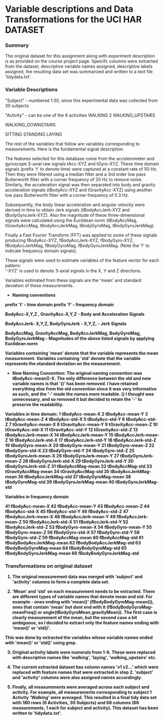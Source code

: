 Variable descriptions and Data Transformations for the UCI HAR DATASET
=============

### Summary

The original dataset for this assignment along with experiment description is as provided on the course project page. Speicifc columns were extracted from the dataset, descriptive variable names assigned, descriptive labels assigned, the resulting data set was summarized and written to a text file 'tidydata.txt'.

### Variable Descriptions

"Subject" -  numbered 1:30, since this experimental data was collected from 30 subjects

"Activity" - can be one of the 6 activities
 WALKING
2 
 WALKING_UPSTAIRS

 WALKING_DOWNSTAIRS

 SITTING
 STANDING
 LAYING


The rest of the variables that follow are variables corresponding to measurements. Here is the fundamental signal description.

The features selected for this database come from the accelerometer and gyroscope 3-axial raw signals tAcc-XYZ and tGyro-XYZ. These time domain signals (prefix 't' to denote time) were captured at a constant rate of 50 Hz. Then they were filtered using a median filter and a 3rd order low pass Butterworth filter with a corner frequency of 20 Hz to remove noise. Similarly, the acceleration signal was then separated into body and gravity acceleration signals (tBodyAcc-XYZ and tGravityAcc-XYZ) using another low pass Butterworth filter with a corner frequency of 0.3 Hz. 

Subsequently, the body linear acceleration and angular velocity were derived in time to obtain Jerk signals (tBodyAccJerk-XYZ and tBodyGyroJerk-XYZ). Also the magnitude of these three-dimensional signals were calculated using the Euclidean norm (tBodyAccMag, tGravityAccMag, tBodyAccJerkMag, tBodyGyroMag, tBodyGyroJerkMag). 

Finally a Fast Fourier Transform (FFT) was applied to some of these signals producing fBodyAcc-XYZ, fBodyAccJerk-XYZ, fBodyGyro-XYZ, fBodyAccJerkMag, fBodyGyroMag, fBodyGyroJerkMag. (Note the 'f' to indicate frequency domain signals). 

These signals were used to estimate variables of the feature vector for each pattern:  
'-XYZ' is used to denote 3-axial signals in the X, Y and Z directions.

Variables estimated from these signals are the 'mean' and standard deviation of these measurements.

* <b>Naming conventions

prefix 't' - time domain
prefix 'f' - frequency domain

BodyAcc-X,Y,Z , GravityAcc-X,Y,Z - Body and Acceleration Signals

BodyAccJerk- X,Y,Z, BodyGyroJerk - X,Y,Z, - Jerk Signals

BodyAccMag, GravityAccMag, BodyAccJerkMag, BodyGyroMag, BodyGyroJerkMag - Magnitudes of the above listed signals by applying Euclidean norm

Variables containing 'mean' denote that the variable represents the mean measurement.
Variables containing 'std' denote that the variable represents the standard deviation on the measurement.

* <b>New Naming Convention</b>: The original naming convention was tBodyAcc-mean()-X. The only difference between the old and new variable names is that '()' has been removed. I have retained everything else from the old convention since it was very informative as such, and the '-' made the names more readable. () I thought was unnecessary, and so removed it but decided to retain the '-' to preserve the readability.


Variables in time domain:
1	tBodyAcc-mean-X
2	tBodyAcc-mean-Y
3	tBodyAcc-mean-Z
4	tBodyAcc-std-X
5	tBodyAcc-std-Y
6	tBodyAcc-std-Z
7	tGravityAcc-mean-X
8	tGravityAcc-mean-Y
9	tGravityAcc-mean-Z
10	tGravityAcc-std-X
11	tGravityAcc-std-Y
12	tGravityAcc-std-Z
13	tBodyAccJerk-mean-X
14	tBodyAccJerk-mean-Y
15	tBodyAccJerk-mean-Z
16	tBodyAccJerk-std-X
17	tBodyAccJerk-std-Y
18	tBodyAccJerk-std-Z
19	tBodyGyro-mean-X
20	tBodyGyro-mean-Y
21	tBodyGyro-mean-Z
22	tBodyGyro-std-X
23	tBodyGyro-std-Y
24	tBodyGyro-std-Z
25	tBodyGyroJerk-mean-X
26	tBodyGyroJerk-mean-Y
27	tBodyGyroJerk-mean-Z
28	tBodyGyroJerk-std-X
29	tBodyGyroJerk-std-Y
30	tBodyGyroJerk-std-Z
31	tBodyAccMag-mean
32	tBodyAccMag-std
33	tGravityAccMag-mean
34	tGravityAccMag-std
35	tBodyAccJerkMag-mean
36	tBodyAccJerkMag-std
37	tBodyGyroMag-mean
38	tBodyGyroMag-std
39	tBodyGyroJerkMag-mean
40	tBodyGyroJerkMag-std

Variables in frequency domain

41	fBodyAcc-mean-X
42	fBodyAcc-mean-Y
43	fBodyAcc-mean-Z
44	fBodyAcc-std-X
45	fBodyAcc-std-Y
46	fBodyAcc-std-Z
47	fBodyAccJerk-mean-X
48	fBodyAccJerk-mean-Y
49	fBodyAccJerk-mean-Z
50	fBodyAccJerk-std-X
51	fBodyAccJerk-std-Y
52	fBodyAccJerk-std-Z
53	fBodyGyro-mean-X
54	fBodyGyro-mean-Y
55	fBodyGyro-mean-Z
56	fBodyGyro-std-X
57	fBodyGyro-std-Y
58	fBodyGyro-std-Z
59	fBodyAccMag-mean
60	fBodyAccMag-std
61	fBodyBodyAccJerkMag-mean
62	fBodyBodyAccJerkMag-std
63	fBodyBodyGyroMag-mean
64	fBodyBodyGyroMag-std
65	fBodyBodyGyroJerkMag-mean
66	fBodyBodyGyroJerkMag-std

### Transformations on original dataset

1. The original measurement data was merged with 'subject' and 'activity' columns to form a complete data set.

2. 'Mean' and 'std' on each measurement needs to be extracted. There are different types of variable names that denote mean and std. For example - ones ending with    'mean()' (fBodyBodyGyroMag-mean()), ones that contain 'mean' but dont end with it (fBodyBodyGyroMag-meanFreq() or angle(tBodyGyroMean,gravityMean)). The first case    is clearly measurement of the mean, but the second case a bit ambiguous, so I decided to extract only the feature names ending with 'mean()' or 'std()'.

This was done by extracted the variables whose variable names ended with 'mean()' or 'std()' using grep.

3. Original activity labels were numerals from 1-6. These were replaced with descriptive names like 'walking', 'laying', 'walking_upstairs' etc.

4. The current extracted dataset has column names 'v1 v2...' which were replaced with feature names that were extracted in step 2. 'subject' and 'activity' columns were also assigned names accordingly.

5. Finally, all measurements were averaged across each subject and activity. For example, all measurements corresponding to subject 1 Activity 'Walking' were averaged. This resulted in a final tidy data set with 180 rows (6 Activities, 30 Subjects) and 68 columns (66 measurements, 1 each for subject and activity). This dataset has been written to 'tidydata.txt'.  
 

